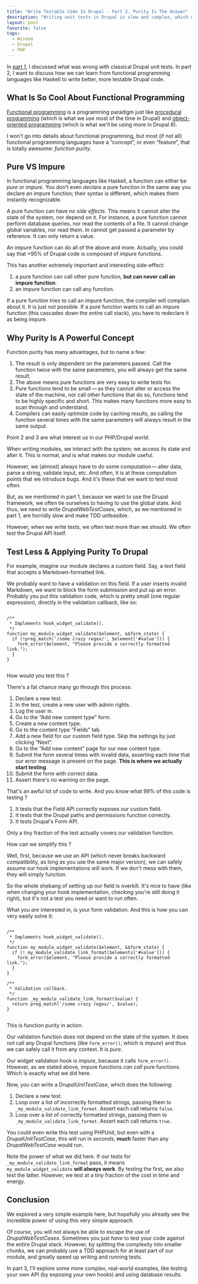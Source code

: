 ```yaml
---
title: "Write Testable Code In Drupal - Part 2, Purity Is The Answer"
description: "Writing unit tests in Drupal is slow and complex, which means many projects stay away from unit tests. This is the second part in a series to write better, more testable code."
layout: post
favorite: false
tags:
  - Wisdom
  - Drupal
  - PHP
---
```


In [part 1](/lore/2014/07/22/write-testable-code-in-drupal-part-1/), I discussed what was wrong with classical Drupal unit tests. In part 2, I want to discuss how we can learn from functional programming languages like Haskell to write better, more testable Drupal code.

## What Is So Cool About Functional Programming

[Functional programming](http://en.wikipedia.org/wiki/Functional_programming) is a programming paradigm just like [procedural programming](http://en.wikipedia.org/wiki/Procedural_programming) (which is what we use most of the time in Drupal) and [object-oriented programming](http://en.wikipedia.org/wiki/Object-oriented_programming) (which is what we'll be using more in Drupal 8).

I won't go into details about functional programming, but most (if not all) functional programming languages have a &ldquo;concept&rdquo;, or even &ldquo;feature&rdquo;, that is totally awesome: *function purity*.

## Pure VS Impure

In functional programming languages like Haskell, a function can either be *pure* or *impure*. You don't even *declare* a pure function in the same way you declare an impure function; their syntax is different, which makes them instantly recognizable.

A pure function can have *no side effects*. This means it cannot alter the state of the system, nor depend on it. For instance, a pure function cannot perform database queries, nor read the contents of a file. It cannot change global variables, nor read them. In cannot get passed a parameter by reference. It can only return a value.

An impure function can do all of the above and more. Actually, you could say that +95% of Drupal code is composed of *impure* functions.

This has another extremely important and interesting side-effect:

1. a pure function can call other pure function, **but can never call an impure function**.
2. an impure function can call any function.

If a pure function tries to call an impure function, the compiler will complain about it. It is just not possible. If a pure function wants to call an impure function (this cascades down the entire call stack), you have to redeclare it as being impure.

## Why Purity Is A Powerful Concept

Function purity has many advantages, but to name a few:

1. The result is only dependent on the parameters passed. Call the function twice with the same parameters, you will always get the same result.
2. The above means pure functions are very easy to write tests for.
3. Pure functions tend to be small&thinsp;&mdash;&thinsp;as they cannot alter or access the state of the machine, nor call other functions that do so, functions tend to be highly specific and short. This makes many functions more easy to scan through and understand.
4. Compilers can easily optimize code by caching results, as calling the function several times with the same parameters will always result in the same output.

Point 2 and 3 are what interest us in our PHP/Drupal world.

When writing modules, we interact with the system; we access its state and alter it. This is normal, and is what makes our module useful.

However, we (almost) always have to do some computation&thinsp;&mdash;&thinsp;alter data, parse a string, validate input, etc. And often, it is at these computation points that we introduce bugs. And it's these that we want to test most often.

But, as we mentioned in part 1, because we want to use the Drupal framework, we often tie ourselves to having to use the global state. And thus, we need to write *DrupalWebTestCases*, which, as we mentioned in part 1, are horridly slow and make TDD unfeasible.

However, when we write tests, we often test more than we should. We often test the Drupal API itself.

## Test Less & Applying Purity To Drupal

For example, imagine our module declares a custom field. Say, a text field that accepts a Markdown-formatted link.

We probably want to have a validation on this field. If a user inserts invalid Markdown, we want to block the form submission and put up an error. Probably you put this validation code, which is pretty small (one regular expression), directly in the validation callback, like so:

<pre><code class="language-php">
/**
 * Implements hook_widget_validate().
 */
function my_module_widget_validate($element, &$form_state) {
  if (!preg_match('/some crazy regex/', $element['#value'])) {
    form_error($element, "Please provide a correctly formatted link.");
  }
}

</code></pre>

How would you test this ?

There's a fat chance many go through this process:

1. Declare a new test.
2. In the test, create a new user with admin rights.
3. Log the user in.
4. Go to the &ldquo;Add new content type&rdquo; form.
5. Create a new content type.
6. Go to the content type &ldquo;Fields&rdquo; tab.
7. Add a new field for our custom field type. Skip the settings by just clicking &ldquo;Next&rdquo;.
8. Go to the &ldquo;Add new content&rdquo; page for our new content type.
9. Submit the form several times with invalid data, asserting each time that our error message is present on the page. **This is where we actually start testing**.
10. Submit the form with correct data.
11. Assert there's no warning on the page.

That's an awful lot of code to write. And you know what 99% of this code is testing ?

1. It tests that the Field API correctly exposes our custom field.
2. It tests that the Drupal paths and permissions function correctly.
3. It tests Drupal's Form API.

Only a tiny fraction of the test actually covers our validation function.

How can we simplify this ?

Well, first, because we use an API (which never breaks backward compatibility, as long as you use the same major version), we can safely assume our hook implementations will work. If we don't mess with them, they will simply function.

So the whole shebang of setting up our field is overkill. It's nice to have (like when changing your hook implementation, checking you're still doing it right), but it's not a test you need or want to run often.

What you *are* interested in, is your form validation. And this is how you can very easily solve it:

<pre><code class="language-php">
/**
 * Implements hook_widget_validate().
 */
function my_module_widget_validate($element, &$form_state) {
  if (!_my_module_validate_link_format($elements['#value'])) {
    form_error($element, "Please provide a correctly formatted link.");
  }
}

/**
 * Validation callback.
 */
function _my_module_validate_link_format($value) {
  return preg_match('/some crazy regex/', $value);
}

</code></pre>

This is function purity in action.

Our validation function does not depend on the state of the system. It does not call any Drupal functions (like `form_error()`, which is *impure*) and thus we can safely call it from any context. It is *pure*.

Our widget validation hook is *impure*, because it calls `form_error()`. However, as we stated above, impure functions *can call* pure functions. Which is exactly what we did here.

Now, you can write a *DrupalUnitTestCase*, which does the following:

1. Declare a new test.
2. Loop over a list of incorrectly formatted strings, passing them to `_my_module_validate_link_format`. Assert each call returns `false`.
3. Loop over a list of correctly formatted strings, passing them to `_my_module_validate_link_format`. Assert each call returns `true`.

You could even write this test using PHPUnit, but even with a *DrupalUnitTestCase*, this will run in *seconds*, **much** faster than any *DrupalWebTestCase* would run.

Note the power of what we did here. If our tests for `_my_module_validate_link_format` pass, it means `my_module_widget_validate` **will always work**. By testing the first, we also test the latter. However, we test at a tiny fraction of the cost in time and energy.

## Conclusion

We explored a very simple example here, but hopefully you already see the incredible power of using this very simple approach.

Of course, you will not always be able to escape the use of *DrupalWebTestCases*. Sometimes you just *have* to test your code against the entire Drupal stack. However, by splitting the complexity into smaller chunks, we can probably use a TDD approach for at least part of our module, and greatly speed up writing and running tests.

In part 3, I'll explore some more complex, real-world examples, like testing your own API (by exposing your own hooks) and using database results.
